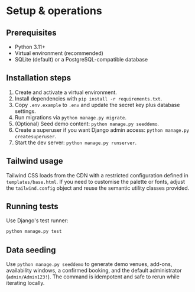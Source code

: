 # Setup & operations

## Prerequisites

- Python 3.11+
- Virtual environment (recommended)
- SQLite (default) or a PostgreSQL-compatible database

## Installation steps

1. Create and activate a virtual environment.
2. Install dependencies with `pip install -r requirements.txt`.
3. Copy `.env.example` to `.env` and update the secret key plus database settings.
4. Run migrations via `python manage.py migrate`.
5. (Optional) Seed demo content: `python manage.py seeddemo`.
6. Create a superuser if you want Django admin access: `python manage.py createsuperuser`.
7. Start the dev server: `python manage.py runserver`.

## Tailwind usage

Tailwind CSS loads from the CDN with a restricted configuration defined in `templates/base.html`. If you need to customise the palette or fonts, adjust the `tailwind.config` object and reuse the semantic utility classes provided.

## Running tests

Use Django's test runner:

```bash
python manage.py test
```

## Data seeding

Use `python manage.py seeddemo` to generate demo venues, add-ons, availability windows, a confirmed booking, and the default administrator (`admin/Admin123!`). The command is idempotent and safe to rerun while iterating locally.
